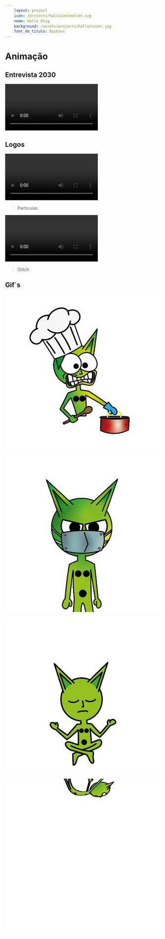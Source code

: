 ```yaml
---
    layout: project
    icon: /projects/hallo/animation.svg
    nome: Hallo Onig
    background: /assets/projects/hallo/cover.jpg
    font_do_titulo: Bauhaus
---
```


# Animação

## Entrevista 2030

![Particulas](/assets/projects/hallo/animacao/logo_particle.mp4)

## Logos

![Particulas](/assets/projects/hallo/animacao/logo_particle.mp4)
> Particulas

![Glitch](/assets/projects/hallo/animacao/logo2.mp4)
> Glitch

## Gif´s

![Cook](/assets/projects/hallo/animacao/cook.gif)

![Covid](/assets/projects/hallo/animacao/covid.gif)

![Meditate](/assets/projects/hallo/animacao/meditate.gif)

![Fall](/assets/projects/hallo/animacao/fall.gif)